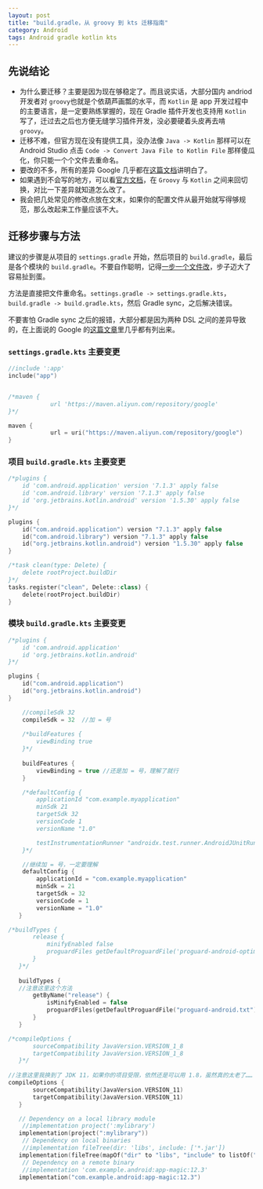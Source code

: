 ```yaml
---
layout: post
title: "build.gradle，从 groovy 到 kts 迁移指南"
category: Android
tags: Android gradle kotlin kts
---
```


## 先说结论

- 为什么要迁移？主要是因为现在够稳定了。而且说实话，大部分国内 andriod 开发者对 `groovy`也就是个依葫芦画瓢的水平，而 `Kotlin` 是 app 开发过程中的主要语言，是一定要熟练掌握的，现在 Gradle 插件开发也支持用 `Kotlin` 写了，迁过去之后也方便无缝学习插件开发，没必要硬着头皮再去啃 `groovy`。
- 迁移不难，但官方现在没有提供工具，没办法像 `Java -> Kotlin` 那样可以在 Android Studio 点击 `Code -> Convert Java File to Kotlin File` 那样傻瓜化，你只能一个个文件去重命名。
- 要改的不多，所有的差异 Google 几乎都在[这篇文档][1]讲明白了。
- 如果遇到不会写的地方，可以看[官方文档](https://developer.android.com/studio/build/dependencies)，在 `Groovy` 与 `Kotlin` 之间来回切换，对比一下差异就知道怎么改了。 
- 我会把几处常见的修改点放在文末，如果你的配置文件从最开始就写得够规范，那么改起来工作量应该不大。

## 迁移步骤与方法

建议的步骤是从项目的 `settings.gradle` 开始，然后项目的 `build.gradle`，最后是各个模块的 `build.gradle`。不要自作聪明，记得[一步一个文件改](https://developer.android.com/studio/build/migrate-to-kts#migrating_one_file_at_a_time)，步子迈大了容易扯到蛋。

方法是直接把文件重命名。`settings.gradle -> settings.gradle.kts`，`build.gradle -> build.gradle.kts`，然后 Gradle sync，之后解决错误。

不要害怕 Gradle sync 之后的报错，大部分都是因为两种 DSL 之间的差异导致的，在上面说的 Google 的[这篇文章][1]里几乎都有列出来。

### `settings.gradle.kts` 主要变更

``` kotlin
//include ':app'
include("app")
```

``` kotlin

/*maven {
            url 'https://maven.aliyun.com/repository/google'
}*/

maven {
            url = uri("https://maven.aliyun.com/repository/google")
}
```

### 项目 `build.gradle.kts` 主要变更

``` kotlin
/*plugins {
    id 'com.android.application' version '7.1.3' apply false
    id 'com.android.library' version '7.1.3' apply false
    id 'org.jetbrains.kotlin.android' version '1.5.30' apply false
}*/

plugins {
    id("com.android.application") version "7.1.3" apply false
    id("com.android.library") version "7.1.3" apply false
    id("org.jetbrains.kotlin.android") version "1.5.30" apply false
}
```

``` kotlin
/*task clean(type: Delete) {
    delete rootProject.buildDir
}*/
tasks.register("clean", Delete::class) {
    delete(rootProject.buildDir)
}
```

### 模块 `build.gradle.kts` 主要变更

``` kotlin
/*plugins {
    id 'com.android.application'
    id 'org.jetbrains.kotlin.android'
}*/

plugins {
    id("com.android.application")
    id("org.jetbrains.kotlin.android")
}
```

``` kotlin
    //compileSdk 32
    compileSdk = 32  //加 = 号
    
    /*buildFeatures {
        viewBinding true
    }*/
    
    buildFeatures {
        viewBinding = true //还是加 = 号，理解了就行
    }

    /*defaultConfig {
        applicationId "com.example.myapplication"
        minSdk 21
        targetSdk 32
        versionCode 1
        versionName "1.0"

        testInstrumentationRunner "androidx.test.runner.AndroidJUnitRunner"
    }*/

    //继续加 = 号，一定要理解
    defaultConfig {
        applicationId = "com.example.myapplication"
        minSdk = 21
        targetSdk = 32
        versionCode = 1
        versionName = "1.0"
   }
 ```
 
 ``` kotlin
 /*buildTypes {
        release {
            minifyEnabled false
            proguardFiles getDefaultProguardFile('proguard-android-optimize.txt'), 'proguard-rules.pro'
        }
    }*/
    
    buildTypes {
    //注意这里这个方法
        getByName("release") {
            isMinifyEnabled = false
            proguardFiles(getDefaultProguardFile("proguard-android.txt"), "proguard-rules.pro")
        }
    }
 ```
 
 ``` kotlin
 /*compileOptions {
        sourceCompatibility JavaVersion.VERSION_1_8
        targetCompatibility JavaVersion.VERSION_1_8
    }*/
    
 //注意这里我换到了 JDK 11，如果你的项目受限，依然还是可以用 1.8，虽然真的太老了……   
 compileOptions {
        sourceCompatibility(JavaVersion.VERSION_11)
        targetCompatibility(JavaVersion.VERSION_11)
    }
 ```
 
 ``` kotlin
    // Dependency on a local library module
    //implementation project(':mylibrary')
    implementation(project(":mylibrary"))
    // Dependency on local binaries
    //implementation fileTree(dir: 'libs', include: ['*.jar'])
    implementation(fileTree(mapOf("dir" to "libs", "include" to listOf("*.jar"))))
    // Dependency on a remote binary
    //implementation 'com.example.android:app-magic:12.3'
    implementation("com.example.android:app-magic:12.3")
 ```


[1]: https://developer.android.com/studio/build/migrate-to-kts